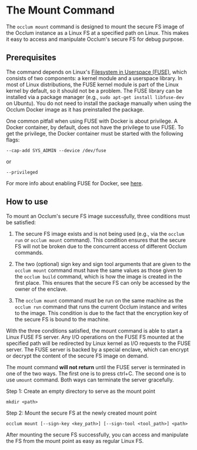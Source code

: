 # The Mount Command

The `occlum mount` command is designed to mount the secure FS image of the Occlum instance as a Linux FS at a specified path on Linux. This makes it easy to access and manipulate Occlum's secure FS for debug purpose.

## Prerequisites

The command depends on Linux's [Filesystem in Userspace (FUSE)](https://en.wikipedia.org/wiki/Filesystem_in_Userspace), which consists of two components: a kernel module and a userspace library. In most of Linux distributions, the FUSE kernel module is part of the Linux kernel by default, so it should not be a problem. The FUSE library can be installed via a package manager (e.g., `sudo apt-get install libfuse-dev` on Ubuntu). You do not need to install the package manually when using the Occlum Docker image as it has preinstalled the package.

One common pitfall when using FUSE with Docker is about privilege. A Docker container, by default, does not have the privilege to use FUSE. To get the privilege, the Docker container must be started with the following flags:
```
--cap-add SYS_ADMIN --device /dev/fuse
```
or
```
--privileged
```
For more info about enabling FUSE for Docker, see [here](https://github.com/docker/for-linux/issues/321).

## How to use

To mount an Occlum's secure FS image successfully, three conditions must be satisfied:

1. The secure FS image exists and is not being used (e.g., via the `occlum run` or `occlum mount` command). This condition ensures that the secure FS will not be broken due to the concurrent access of different Occlum commands.

2. The two (optional) sign key and sign tool arguments that are given to the `occlum mount` command must have the same values as those given to the `occlum build` command, which is how the image is created in the first place. This ensures that the secure FS can only be accessed by the owner of the enclave.

3. The `occlum mount` command must be run on the same machine as the `occlum run` command that runs the current Occlum instance and writes to the image. This condition is due to the fact that the encryption key of the secure FS is bound to the machine.

With the three conditions satisfied, the mount command is able to start a Linux FUSE FS server. Any I/O operations on the FUSE FS mounted at the specified path will be redirected by Linux kernel as I/O requests to the FUSE server. The FUSE server is backed by a special enclave, which can encrypt or decrypt the content of the secure FS image on demand.

The mount command **will not return** until the FUSE server is terminated in one of the two ways. The first one is to press ctrl+C. The second one is to use `umount` command. Both ways can terminate the server gracefully.

Step 1: Create an empty directory to serve as the mount point
```
mkdir <path>
```

Step 2: Mount the secure FS at the newly created mount point
```
occlum mount [--sign-key <key_path>] [--sign-tool <tool_path>] <path>
```
After mounting the secure FS successfully, you can access and manipulate the FS from the mount point as easy as regular Linux FS.
